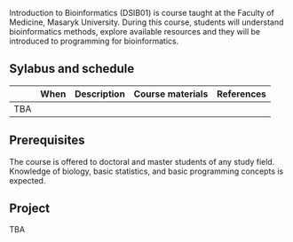 Introduction to Bioinformatics (DSIB01) is course taught at the Faculty of Medicine, Masaryk University. During this course, students will understand bioinformatics methods, explore available resources and they will be introduced to programming for bioinformatics.

## Sylabus and schedule

|              | When              | Description | Course materials | References |
|:-------------|:------------------|:------------|:-----------------|:-----------|
| TBA          |                   |             |                  |            |


## Prerequisites

The course is offered to doctoral and master students of any study field. Knowledge of biology, basic statistics, and basic programming concepts is expected.

## Project

TBA
